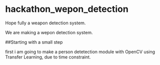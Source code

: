 # hackathon_wepon_detection
Hope fully a weapon detection system.

We are making a wepon detection system.

##Starting with a small step

first i am going to make a person detetection module with OpenCV using Transfer Learning, due to time constraint. 